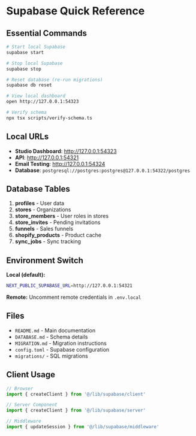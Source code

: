 # Supabase Quick Reference

## Essential Commands

```bash
# Start local Supabase
supabase start

# Stop local Supabase
supabase stop

# Reset database (re-run migrations)
supabase db reset

# View local dashboard
open http://127.0.0.1:54323

# Verify schema
npx tsx scripts/verify-schema.ts
```

## Local URLs

- **Studio Dashboard**: http://127.0.0.1:54323
- **API**: http://127.0.0.1:54321
- **Email Testing**: http://127.0.0.1:54324
- **Database**: `postgresql://postgres:postgres@127.0.0.1:54322/postgres`

## Database Tables

1. **profiles** - User data
2. **stores** - Organizations
3. **store_members** - User roles in stores
4. **store_invites** - Pending invitations
5. **funnels** - Sales funnels
6. **shopify_products** - Product cache
7. **sync_jobs** - Sync tracking

## Environment Switch

**Local (default):**
```bash
NEXT_PUBLIC_SUPABASE_URL=http://127.0.0.1:54321
```

**Remote:**
Uncomment remote credentials in `.env.local`

## Files

- `README.md` - Main documentation
- `DATABASE.md` - Schema details
- `MIGRATION.md` - Migration instructions
- `config.toml` - Supabase configuration
- `migrations/` - SQL migrations

## Client Usage

```typescript
// Browser
import { createClient } from '@/lib/supabase/client'

// Server Component
import { createClient } from '@/lib/supabase/server'

// Middleware
import { updateSession } from '@/lib/supabase/middleware'
```

